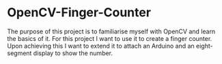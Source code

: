 # OpenCV-Finger-Counter

The purpose of this project is to familiarise myself with OpenCV and learn the basics of it.
For this project I want to use it to create a finger counter.
Upon achieving this I want to extend it to attach an Arduino and an eight-segment display to show the number.